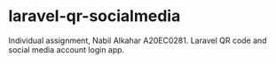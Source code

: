 # laravel-qr-socialmedia
Individual assignment, Nabil Alkahar A20EC0281. Laravel QR code and social media account login app.
